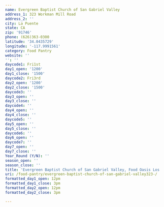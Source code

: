 ```yaml
---
name: Evergreen Baptist Church of San Gabriel Valley
address_1: 323 Workman Mill Road
address_2: ''
city: La Puente
state: CA
zip: '91746'
phone: (626)363-0300
latitude: '34.0435729'
longitude: '-117.9991561'
category: Food Pantry
website: ''
'': ''
daycode1: Fri1st
day1_open: '1200'
day1_close: '1500'
daycode2: Fri3rd
day2_open: '1200'
day2_close: '1500'
daycode3: ''
day3_open: ''
day3_close: ''
daycode4: ''
day4_open: ''
day4_close: ''
daycode5: ''
day5_open: ''
day5_close: ''
daycode6: ''
day6_open: ''
daycode7: ''
day7_open: ''
day7_close: ''
Year_Round (Y/N): ''
season_open: ''
season_close: ''
title: 'Evergreen Baptist Church of San Gabriel Valley, Food Oasis Los Angeles'
uri: /food-pantry/evergreen-baptist-church-of-san-gabriel-valley323-/
formatted_day1_open: 12pm
formatted_day1_close: 3pm
formatted_day2_open: 12pm
formatted_day2_close: 3pm

---
```

